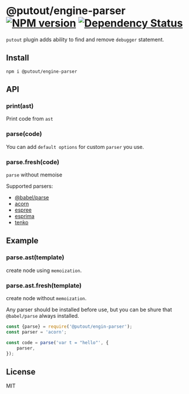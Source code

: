 # @putout/engine-parser [![NPM version][NPMIMGURL]][NPMURL] [![Dependency Status][DependencyStatusIMGURL]][DependencyStatusURL]

[NPMIMGURL]:                https://img.shields.io/npm/v/@putout/engine-parser.svg?style=flat&longCache=true
[NPMURL]:                   https://npmjs.org/package/@putout/engine-parser"npm"

[DependencyStatusURL]:      https://david-dm.org/coderaiser/putout?path=packages/engine-parser
[DependencyStatusIMGURL]:   https://david-dm.org/coderaiser/putout.svg?path=packages/engine-parser

`putout` plugin adds ability to find and remove `debugger` statement.

## Install

```
npm i @putout/engine-parser
```

## API

### print(ast)

Print code from `ast`

### parse(code)

You can add `default options` for custom `parser` you use.

### parse.fresh(code)

`parse` without memoise

Supported parsers:
- [@babel/parse](https://babeljs.io/docs/en/babel-parser)
- [acorn](https://github.com/acornjs/acorn)
- [espree](https://github.com/eslint/espree)
- [esprima](https://esprima.org/)
- [tenko](https://github.com/pvdz/tenko)

## Example

### parse.ast(template)
create node using `memoization`.

### parse.ast.fresh(template)
create node without `memoization`.

Any parser should be installed before use, but you can be shure that `@babel/parse` always installed.

```js
const {parse} = require('@putout/engin-parser');
const parser = 'acorn';

const code = parse('var t = "hello"', {
    parser,
});
```

## License

MIT


